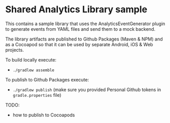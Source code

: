 # Shared Analytics Library sample

This contains a sample library that uses the AnalyticsEventGenerator plugin to generate events from YAML files and send
them to a mock backend.

The library artifacts are published to Github Packages (Maven & NPM) and as a Cocoapod so that it can be used by
separate Android, iOS & Web projects.

To build locally execute:

- `./gradlew assemble`

To publish to Github Packages execute:

- `./gradlew publish` (make sure you provided Personal Github tokens in `gradle.properties` file)

TODO:

- how to publish to Cocoapods